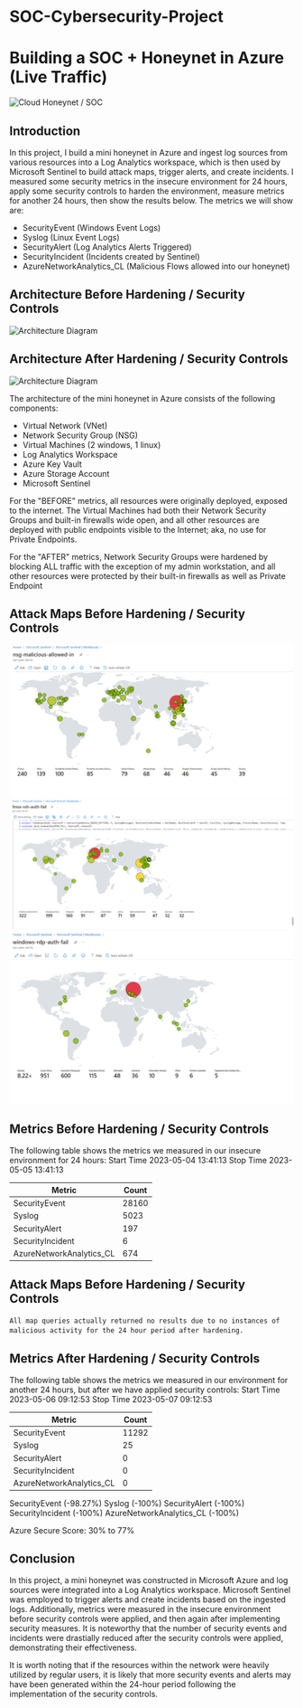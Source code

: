 # SOC-Cybersecurity-Project

# Building a SOC + Honeynet in Azure (Live Traffic)
![Cloud Honeynet / SOC](https://i.imgur.com/ZWxe03e.jpg)

## Introduction

In this project, I build a mini honeynet in Azure and ingest log sources from various resources into a Log Analytics workspace, which is then used by Microsoft Sentinel to build attack maps, trigger alerts, and create incidents. I measured some security metrics in the insecure environment for 24 hours, apply some security controls to harden the environment, measure metrics for another 24 hours, then show the results below. The metrics we will show are:

- SecurityEvent (Windows Event Logs)
- Syslog (Linux Event Logs)
- SecurityAlert (Log Analytics Alerts Triggered)
- SecurityIncident (Incidents created by Sentinel)
- AzureNetworkAnalytics_CL (Malicious Flows allowed into our honeynet)

## Architecture Before Hardening / Security Controls
![Architecture Diagram](https://i.imgur.com/aBDwnKb.jpg)

## Architecture After Hardening / Security Controls
![Architecture Diagram](https://i.imgur.com/YQNa9Pp.jpg)

The architecture of the mini honeynet in Azure consists of the following components:

- Virtual Network (VNet)
- Network Security Group (NSG)
- Virtual Machines (2 windows, 1 linux)
- Log Analytics Workspace
- Azure Key Vault
- Azure Storage Account
- Microsoft Sentinel

For the "BEFORE" metrics, all resources were originally deployed, exposed to the internet. The Virtual Machines had both their Network Security Groups and built-in firewalls wide open, and all other resources are deployed with public endpoints visible to the Internet; aka, no use for Private Endpoints.

For the "AFTER" metrics, Network Security Groups were hardened by blocking ALL traffic with the exception of my admin workstation, and all other resources were protected by their built-in firewalls as well as Private Endpoint

## Attack Maps Before Hardening / Security Controls
![NSG Allowed Inbound Malicious Flows](https://github.com/odiraonodugo/image/blob/main/ngs.png)<br>
![Linux Syslog Auth Failures](https://github.com/odiraonodugo/image/blob/main/Linux%20geodata.png)<br>
![Windows RDP/SMB Auth Failures](https://github.com/odiraonodugo/image/blob/main/wdr.png)<br>

## Metrics Before Hardening / Security Controls

The following table shows the metrics we measured in our insecure environment for 24 hours:
Start Time 2023-05-04 13:41:13
Stop Time 2023-05-05 13:41:13

| Metric                   | Count
| ------------------------ | -----
| SecurityEvent            | 28160
| Syslog                   | 5023
| SecurityAlert            | 197
| SecurityIncident         | 6
| AzureNetworkAnalytics_CL | 674

## Attack Maps Before Hardening / Security Controls

```All map queries actually returned no results due to no instances of malicious activity for the 24 hour period after hardening.```

## Metrics After Hardening / Security Controls

The following table shows the metrics we measured in our environment for another 24 hours, but after we have applied security controls:
Start Time 2023-05-06 09:12:53
Stop Time	2023-05-07 09:12:53

| Metric                   | Count
| ------------------------ | -----
| SecurityEvent            | 11292
| Syslog                   | 25
| SecurityAlert            | 0
| SecurityIncident         | 0
| AzureNetworkAnalytics_CL | 0

SecurityEvent (-98.27%)
Syslog (-100%)
SecurityAlert (-100%)
SecurityIncident (-100%)
AzureNetworkAnalytics_CL (-100%)

Azure Secure Score: 30% to 77%

## Conclusion

In this project, a mini honeynet was constructed in Microsoft Azure and log sources were integrated into a Log Analytics workspace. Microsoft Sentinel was employed to trigger alerts and create incidents based on the ingested logs. Additionally, metrics were measured in the insecure environment before security controls were applied, and then again after implementing security measures. It is noteworthy that the number of security events and incidents were drastially reduced after the security controls were applied, demonstrating their effectiveness.

It is worth noting that if the resources within the network were heavily utilized by regular users, it is likely that more security events and alerts may have been generated within the 24-hour period following the implementation of the security controls.
